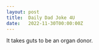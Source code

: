 ```yaml
---
layout: post
title:  Daily Dad Joke 4U
date:   2022-11-30T00:00:00Z
---
```

It takes guts to be an organ donor.
